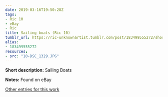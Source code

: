 ```yaml
---
date: 2019-03-16T19:50:28Z
tags:
- Ric 10
- eBay
- Ric
title: Sailing boats (Ric 10)
tumblr_url: https://ric-unknownartist.tumblr.com/post/183499555272/short-description-sailing-boats-notes-found-on
alias:
- 183499555272
resources:
- src: "10-DSC_1329.JPG"
---
```


**Short description:** Sailing Boats

**Notes:** Found on eBay

[Other entries for this work](/tags/Ric-10)
